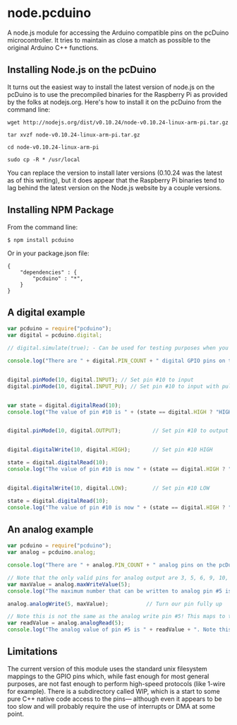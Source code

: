 # node.pcduino

A node.js module for accessing the Arduino compatible pins on the pcDuino microcontroller. It tries to maintain as close a match as possible to the original Arduino C++ functions.

## Installing Node.js on the pcDuino

It turns out the easiest way to install the latest version of node.js on the pcDuino is to use the precompiled binaries for the Raspberry Pi as provided by the folks at nodejs.org. Here's how to install it on the pcDuino from the command line:

```
wget http://nodejs.org/dist/v0.10.24/node-v0.10.24-linux-arm-pi.tar.gz

tar xvzf node-v0.10.24-linux-arm-pi.tar.gz

cd node-v0.10.24-linux-arm-pi

sudo cp -R * /usr/local
```

You can replace the version to install later versions (0.10.24 was the latest as of this writing), but it does appear that the Raspberry Pi binaries tend to lag behind the latest version on the Node.js website by a couple versions.

## Installing NPM Package

From the command line:

    $ npm install pcduino

Or in your package.json file:

	{
    	"dependencies" : {
    		"pcduino" : "*",
    	}
    }

## A digital example

```js
var pcduino = require("pcduino");
var digital = pcduino.digital;

// digital.simulate(true); - Can be used for testing purposes when you're not running on a pcDuino. This will read and write to dummy files.

console.log("There are " + digital.PIN_COUNT + " digital GPIO pins on the pcDuino.");


digital.pinMode(10, digital.INPUT); // Set pin #10 to input
digital.pinMode(10, digital.INPUT_PU); // Set pin #10 to input with pull-up


var state = digital.digitalRead(10);
console.log("The value of pin #10 is " + (state == digital.HIGH ? "HIGH" : "LOW"));


digital.pinMode(10, digital.OUTPUT);          // Set pin #10 to output


digital.digitalWrite(10, digital.HIGH);       // Set pin #10 HIGH

state = digital.digitalRead(10);
console.log("The value of pin #10 is now " + (state == digital.HIGH ? "HIGH" : "LOW"));


digital.digitalWrite(10, digital.LOW);        // Set pin #10 LOW

state = digital.digitalRead(10);
console.log("The value of pin #10 is now " + (state == digital.HIGH ? "HIGH" : "LOW"));
```

## An analog example

```js
var pcduino = require("pcduino");
var analog = pcduino.analog;

console.log("There are " + analog.PIN_COUNT + " analog pins on the pcDuino.");

// Note that the only valid pins for analog output are 3, 5, 6, 9, 10, and 11. These are PWM (digital) pins on the pcDuino and not to be confused with the analog input pins. Any other pin specified will throw an error.
var maxValue = analog.maxWriteValue(5);
console.log("The maximum number that can be written to analog pin #5 is " + maxValue);

analog.analogWrite(5, maxValue);            // Turn our pin fully up

// Note this is not the same as the analog write pin #5! This maps to the analog input pins on the pcDuino. Valid pins are 0, 1, 2, 3, 4, 5.
var readValue = analog.analogRead(5);
console.log("The analog value of pin #5 is " + readValue + ". Note this is not the same as the analog write pin #5!");
```

## Limitations

The current version of this module uses the standard unix filesystem mappings to the GPIO pins which, while fast enough for most general purposes, are not fast enough to perform high-speed protocols (like 1-wire for example).
There is a subdirectory called WIP, which is a start to some pure C++ native code access to the pins— although even it appears to be too slow and will probably require the use of interrupts or DMA at some point.

